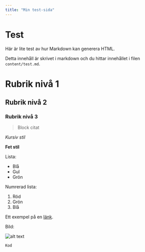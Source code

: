```yaml
---
title: "Min test-sida"
---
```

Test
=========================

Här är lite test av hur Markdown kan generera HTML.

Detta innehåll är skrivet i markdown och du hittar innehållet i filen `content/test.md`.

Rubrik nivå 1
====================

Rubrik nivå 2
---------------------

### Rubrik nivå 3

> Block citat

*Kursiv stil*

**Fet stil**

Lista:

*   Blå
*   Gul
*   Grön

Numrerad lista:

1.  Röd
2.  Grön
3.  Blå

Ett exempel på en [länk](https://dbwebb.se/kurser/design-v2).

Bild:

![alt text](/dbwebb/design/me/redovisa/htdocs/image/kalleanka.jpg "Titel")

`Kod`
